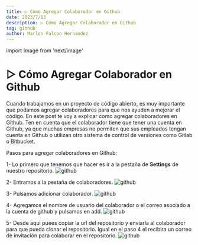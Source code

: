 ```yaml
---
title: ▷ Cómo Agregar Colaborador en Github
date: 2023/7/13
description: ▷ Cómo Agregar Colaborador en Github
tag: github
author: Marlon Falcon Hernandez
---
```

import Image from 'next/image'

#  ▷ Cómo Agregar Colaborador en Github
Cuando trabajamos en un proyecto de código abierto, es muy importante que podamos agregar colaboradores para que nos ayuden a mejorar el código. En este post te voy a explicar como agregar colaboradores en Github. Ten en cuenta que el colaborador tiene que tener una cuenta en Github, ya que muchas empresas no permiten que sus empleados tengan cuenta en Github o utilizan otro sistema de control de versiones como Gitlab o Bitbucket.

Pasos para agregar colaboradores en Github:

1- Lo primero que tenemos que hacer es ir a la pestaña de **Settings** de nuestro repositorio.
<Image
  src="/images/posts/github-01.png"
  alt="github"
  width={2930}
  height={1472}
  priority
  className="next-image"
/>

2- Entramos a la pestaña de colaboradores.
<Image
  src="/images/posts/github-02.png"
  alt="github"
  width={2950}
  height={1456}
  priority
  className="next-image"
/>

3- Pulsamos adicionar colaborador.
<Image
  src="/images/posts/github-03.png"
  alt="github"
  width={2960}
  height={1372}
  priority
  className="next-image"
/>

4- Agregamos el nombre de usuario del colaborador o el correo asociado a la cuenta de github y pulsamos en add.
<Image
  src="/images/posts/github-04.png"
  alt="github"
  width={2938}
  height={1196}
  priority
  className="next-image"
/>

5- Desde aqui puees copiar la url del repositorio y enviarla al colaborador para que pueda clonar el repositorio. Igual en el paso 4 el recibira un correo de invitación para colaborar en el repositorio.
<Image
  src="/images/posts/github-05.png"
  alt="github"
  width={2952}
  height={1170}
  priority
  className="next-image"
/>


